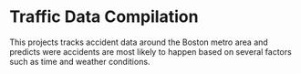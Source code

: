 # Traffic Data Compilation
This projects tracks accident data around the Boston metro area and predicts were accidents are most likely to happen based on several factors such as time and weather conditions.
